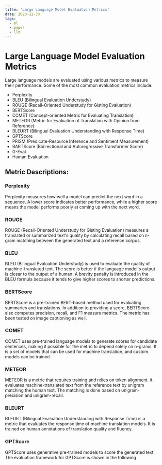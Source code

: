 ```yaml
---
title: 'Large Language Model Evaluation Metrics'
date: 2023-12-30
tags:
  - ml
  - paper
  - llm
---
```


# Large Language Model Evaluation Metrics

Large language models are evaluated using various metrics to measure their performance. Some of the most common evaluation metrics include:

- Perplexity
- BLEU (Bilingual Evaluation Understudy)
- ROUGE (Recall-Oriented Understudy for Gisting Evaluation)
- BERTScore
- COMET (Concept-oriented Metric for Evaluating Translation)
- METEOR (Metric for Evaluation of Translation with Opinion from Reference)
- BLEURT (Bilingual Evaluation Understanding with Response Time)
- GPTScore
- PRISM (Predicate-Resource Inference and Sentiment Measurement)
- BARTScore (Bidirectional and Autoregressive Transformer Score)
- G-Eval
- Human Evaluation

## Metric Descriptions:

### Perplexity
Perplexity measures how well a model can predict the next word in a sequence. A lower score indicates better performance, while a higher score means the model performs poorly at coming up with the next word.

### ROUGE
ROUGE (Recall-Oriented Understudy for Gisting Evaluation) measures a translated or summarized text's quality by calculating recall based on n-gram matching between the generated text and a reference corpus.

### BLEU
BLEU (Bilingual Evaluation Understudy) is used to evaluate the quality of machine-translated text. The score is better if the language model's output is closer to the output of a human. A brevity penalty is introduced in the BLEU formula because it tends to give higher scores to shorter predictions.

### BERTScore
BERTScore is a pre-trained BERT-based method used for evaluating summaries and translations. In addition to providing a score, BERTScore also computes precision, recall, and F1 measure metrics. The metric has been tested on image captioning as well.

### COMET
COMET uses pre-trained language models to generate scores for candidate sentences, making it possible for the metric to depend solely on n-grams. It is a set of models that can be used for machine translation, and custom models can be trained.

### METEOR
METEOR is a metric that requires training and relies on token alignment. It evaluates machine-translated text from the reference text by unigram matching the human text. The matching is done based on unigram-precision and unigram-recall.

### BLEURT
BLEURT (Bilingual Evaluation Understanding with Response Time) is a metric that evaluates the response time of machine translation models. It is trained on human annotations of translation quality and fluency.

### GPTScore
GPTScore uses generative pre-trained models to score the generated text. The evaluation framework for GPTScore is shown in the following